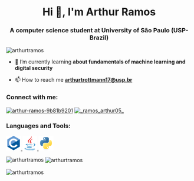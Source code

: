 <h1 align="center">Hi 👋, I'm Arthur Ramos</h1>
<h3 align="center">A computer science student at University of São Paulo (USP-Brazil)</h3>

<p align="left"> <img src="https://komarev.com/ghpvc/?username=arthurtramos&label=Profile%20views&color=0e75b6&style=flat" alt="arthurtramos" /> </p>

- 🌱 I’m currently learning **about fundamentals of machine learning and digital security**

- 📫 How to reach me **arthurtrottmann17@usp.br**

<h3 align="left">Connect with me:</h3>
<p align="left">
<a href="https://linkedin.com/in/arthur-ramos-9b81b9201" target="blank"><img align="center" src="https://raw.githubusercontent.com/rahuldkjain/github-profile-readme-generator/master/src/images/icons/Social/linked-in-alt.svg" alt="arthur-ramos-9b81b9201" height="30" width="40" /></a>
<a href="https://instagram.com/_ramos_arthur05_" target="blank"><img align="center" src="https://raw.githubusercontent.com/rahuldkjain/github-profile-readme-generator/master/src/images/icons/Social/instagram.svg" alt="_ramos_arthur05_" height="30" width="40" /></a>
</p>

<h3 align="left">Languages and Tools:</h3>
<p align="left"> <a href="https://www.cprogramming.com/" target="_blank" rel="noreferrer"> <img src="https://raw.githubusercontent.com/devicons/devicon/master/icons/c/c-original.svg" alt="c" width="40" height="40"/> </a> <a href="https://www.java.com" target="_blank" rel="noreferrer"> <img src="https://raw.githubusercontent.com/devicons/devicon/master/icons/java/java-original.svg" alt="java" width="40" height="40"/> </a> <a href="https://www.python.org/"></a> <img src="https://raw.githubusercontent.com/devicons/devicon/master/icons/python/python-original.svg", alt="python" width="40" height="40"> </p>

<p><img align="left" src="https://github-readme-stats.vercel.app/api/top-langs?username=arthurtramos&show_icons=true&locale=en&layout=compact" alt="arthurtramos" /></p>

<p>&nbsp;<img align="center" src="https://github-readme-stats.vercel.app/api?username=arthurtramos&show_icons=true&locale=en" alt="arthurtramos" /></p>

<p><img align="center" src="https://github-readme-streak-stats.herokuapp.com/?user=arthurtramos&" alt="arthurtramos" /></p>
